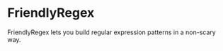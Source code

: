 FriendlyRegex
=============
FriendlyRegex lets you build regular expression patterns in a non-scary way.
